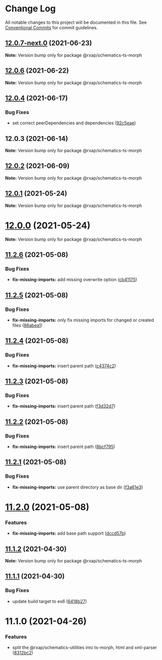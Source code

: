 # Change Log

All notable changes to this project will be documented in this file.
See [Conventional Commits](https://conventionalcommits.org) for commit guidelines.

## [12.0.7-next.0](https://gitlab.com/rxap/packages/compare/@rxap/schematics-ts-morph@12.0.6...@rxap/schematics-ts-morph@12.0.7-next.0) (2021-06-23)

**Note:** Version bump only for package @rxap/schematics-ts-morph





## [12.0.6](https://gitlab.com/rxap/packages/compare/@rxap/schematics-ts-morph@12.0.4...@rxap/schematics-ts-morph@12.0.6) (2021-06-22)

**Note:** Version bump only for package @rxap/schematics-ts-morph





## [12.0.4](https://gitlab.com/rxap/packages/compare/@rxap/schematics-ts-morph@12.0.3...@rxap/schematics-ts-morph@12.0.4) (2021-06-17)


### Bug Fixes

* set correct peerDependencies and dependencies ([92c5eae](https://gitlab.com/rxap/packages/commit/92c5eae7eb84c65381ed005da1900ce5f0ce80a3))





## 12.0.3 (2021-06-14)

**Note:** Version bump only for package @rxap/schematics-ts-morph





## [12.0.2](https://gitlab.com/rxap/packages/compare/@rxap/schematics-ts-morph@11.2.7...@rxap/schematics-ts-morph@12.0.2) (2021-06-09)

**Note:** Version bump only for package @rxap/schematics-ts-morph





## [12.0.1](https://gitlab.com/rxap/packages/compare/@rxap/schematics-ts-morph@12.0.0...@rxap/schematics-ts-morph@12.0.1) (2021-05-24)

**Note:** Version bump only for package @rxap/schematics-ts-morph





# [12.0.0](https://gitlab.com/rxap/packages/compare/@rxap/schematics-ts-morph@11.2.6...@rxap/schematics-ts-morph@12.0.0) (2021-05-24)

**Note:** Version bump only for package @rxap/schematics-ts-morph





## [11.2.6](https://gitlab.com/rxap/packages/compare/@rxap/schematics-ts-morph@11.2.5...@rxap/schematics-ts-morph@11.2.6) (2021-05-08)


### Bug Fixes

* **fix-missing-imports:** add missing overwrite option ([cb41175](https://gitlab.com/rxap/packages/commit/cb411750e799b9857dc0f7ac5c78504f3a60b9d7))





## [11.2.5](https://gitlab.com/rxap/packages/compare/@rxap/schematics-ts-morph@11.2.4...@rxap/schematics-ts-morph@11.2.5) (2021-05-08)


### Bug Fixes

* **fix-missing-imports:** only fix missing imports for changed or created files ([86abea1](https://gitlab.com/rxap/packages/commit/86abea1ac57899a3d2897a80a76f5c73bf8de261))





## [11.2.4](https://gitlab.com/rxap/packages/compare/@rxap/schematics-ts-morph@11.2.3...@rxap/schematics-ts-morph@11.2.4) (2021-05-08)


### Bug Fixes

* **fix-missing-imports:** insert parent path ([c4374c2](https://gitlab.com/rxap/packages/commit/c4374c2a506d2bd521eab2f68b0bcfe43c3bb25c))





## [11.2.3](https://gitlab.com/rxap/packages/compare/@rxap/schematics-ts-morph@11.2.2...@rxap/schematics-ts-morph@11.2.3) (2021-05-08)


### Bug Fixes

* **fix-missing-imports:** insert parent path ([f3d32d7](https://gitlab.com/rxap/packages/commit/f3d32d750fc114dd90fcccec034e18323c979fad))





## [11.2.2](https://gitlab.com/rxap/packages/compare/@rxap/schematics-ts-morph@11.2.1...@rxap/schematics-ts-morph@11.2.2) (2021-05-08)


### Bug Fixes

* **fix-missing-imports:** insert parent path ([8bcf795](https://gitlab.com/rxap/packages/commit/8bcf7957533596fd9c492dc7ab57ba3866688485))





## [11.2.1](https://gitlab.com/rxap/packages/compare/@rxap/schematics-ts-morph@11.2.0...@rxap/schematics-ts-morph@11.2.1) (2021-05-08)


### Bug Fixes

* **fix-missing-imports:** use parent directory as base dir ([f3a61e3](https://gitlab.com/rxap/packages/commit/f3a61e32d294a24081777a703b5f56586b67a81d))





# [11.2.0](https://gitlab.com/rxap/packages/compare/@rxap/schematics-ts-morph@11.1.2...@rxap/schematics-ts-morph@11.2.0) (2021-05-08)


### Features

* **fix-missing-imports:** add base path support ([dccd57b](https://gitlab.com/rxap/packages/commit/dccd57b759e7c9d433072f1c3d6592b83090663b))





## [11.1.2](https://gitlab.com/rxap/packages/compare/@rxap/schematics-ts-morph@11.1.1...@rxap/schematics-ts-morph@11.1.2) (2021-04-30)

**Note:** Version bump only for package @rxap/schematics-ts-morph





## [11.1.1](https://gitlab.com/rxap/packages/compare/@rxap/schematics-ts-morph@11.1.0...@rxap/schematics-ts-morph@11.1.1) (2021-04-30)


### Bug Fixes

* update build target to es6 ([6418b27](https://gitlab.com/rxap/packages/commit/6418b27af301db0c794bb584504d786ad20cfe8c))





# 11.1.0 (2021-04-26)


### Features

* split the @rxap/schematics-utilities into ts-morph, html and xml-parser ([8312bc2](https://gitlab.com/rxap/packages/commit/8312bc2c11d1b15e57185726b62d3b80acf135f9))
